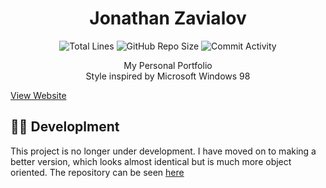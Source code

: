 <h1 align="center">Jonathan Zavialov</h1>

<p align="center">
<img src="https://img.shields.io/tokei/lines/github/JonZavialov/portfolio2?color=lightgray" alt="Total Lines" />
<img src="https://img.shields.io/github/repo-size/JonZavialov/portfolio2?color=lightgray&logo=GitHub" alt="GitHub Repo Size" />
<img src="https://img.shields.io/github/commit-activity/m/JonZavialov/portfolio2?color=lightgray&logo=GitHub" alt="Commit Activity" />
</p>

<p align="center">My Personal Portfolio<br>Style inspired by Microsoft Windows 98</p>
<a href="http://jonzav.me/">View Website</a>

## 👨‍💻 Developlment

This project is no longer under development. I have moved on to making a better version, which looks almost identical but is much more object oriented. The repository can be seen [here](https://github.com/JonZavialov/portfolio4)
